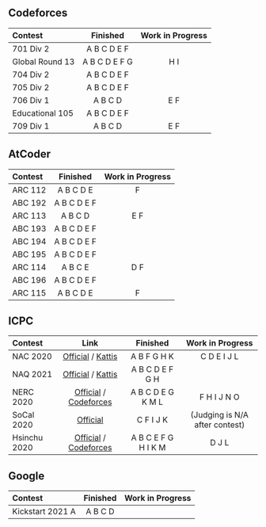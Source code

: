 ## Codeforces

| Contest | Finished | Work in Progress |
| :- | :-: | :-: |
| 701 Div 2 | A B C D E F | |
| Global Round 13 | A B C D E F G | H I |
| 704 Div 2 | A B C D E F | |
| 705 Div 2 | A B C D E F | |
| 706 Div 1 | A B C D | E F |
| Educational 105 | A B C D E F | |
| 709 Div 1 | A B C D | E F |
## AtCoder

| Contest | Finished | Work in Progress |
| :- | :-: | :-: |
| ARC 112 | A B C D E | F |
| ABC 192 | A B C D E F | |
| ARC 113 | A B C D | E F |
| ABC 193 | A B C D E F | |
| ABC 194 | A B C D E F | |
| ABC 195 | A B C D E F | |
| ARC 114 | A B C E | D F |
| ABC 196 | A B C D E F | |
| ARC 115 | A B C D E | F |

## ICPC

| Contest | Link | Finished | Work in Progress |
| :- | :-: | :-: | :-: |
| NAC 2020 | [Official](https://nac.icpc.global/history/2020/scoreboard/) / [Kattis](https://open.kattis.com/contests/nac20open) | A B F G H K | C D E I J L |
| NAQ 2021 | [Official](https://www.icpc.org/icpc-north-america-qualifier) / [Kattis](https://open.kattis.com/contests/naq20open)  | A B C D E F G H | |
| NERC 2020 | [Official](https://neerc.ifmo.ru/information/index.html) / [Codeforces](https://codeforces.com/gym/102896) | A B C D E G K M L | F H I J N O |
| SoCal 2020 | [Official](http://socalcontest.org/current/index.shtml) | C F I J K | (Judging is N/A after contest) |
| Hsinchu 2020 | [Official](https://icpc2020.ntub.edu.tw/) / [Codeforces](https://codeforces.com/gym/102835) | A B C E F G H I K M | D J L |

## Google

| Contest | Finished | Work in Progress |
| :- | :-: | :-: |
| Kickstart 2021 A | A B C D | |
